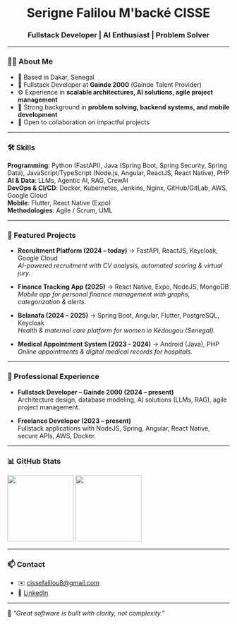 <h1 align="center">Serigne Falilou M'backé CISSE</h1>
<h3 align="center">Fullstack Developer | AI Enthusiast | Problem Solver</h3>

---

### 👨‍💻 About Me  
- 📍 Based in Dakar, Senegal  
- 💼 Fullstack Developer at **Gainde 2000** (Gainde Talent Provider)  
- ⚙️ Experience in **scalable architectures, AI solutions, agile project management**  
- 🧩 Strong background in **problem solving, backend systems, and mobile development**  
- 🤝 Open to collaboration on impactful projects  

---

### 🛠️ Skills  
**Programming**: Python (FastAPI), Java (Spring Boot, Spring Security, Spring Data), JavaScript/TypeScript (Node.js, Angular, ReactJS, React Native), PHP  
**AI & Data**: LLMs, Agentic AI, RAG, CrewAI  
**DevOps & CI/CD**: Docker, Kubernetes, Jenkins, Nginx, GitHub/GitLab, AWS, Google Cloud  
**Mobile**: Flutter, React Native (Expo)  
**Methodologies**: Agile / Scrum, UML  

---

### 📂 Featured Projects  
- **Recruitment Platform (2024 – today)** → FastAPI, ReactJS, Keycloak, Google Cloud  
  *AI-powered recruitment with CV analysis, automated scoring & virtual jury.*  

- **Finance Tracking App (2025)** → React Native, Expo, NodeJS, MongoDB  
  *Mobile app for personal finance management with graphs, categorization & alerts.*  

- **Belanafa (2024 – 2025)** → Spring Boot, Angular, Flutter, PostgreSQL, Keycloak  
  *Health & maternal care platform for women in Kédougou (Senegal).*  

- **Medical Appointment System (2023 – 2024)** → Android (Java), PHP  
  *Online appointments & digital medical records for hospitals.*  

---

### 💼 Professional Experience  
- **Fullstack Developer – Gainde 2000 (2024 – present)**  
  Architecture design, database modeling, AI solutions (LLMs, RAG), agile project management.  

- **Freelance Developer (2023 – present)**  
  Fullstack applications with NodeJS, Spring, Angular, React Native, secure APIs, AWS, Docker.   

---

### 📊 GitHub Stats  
<p>
  <img src="https://github-readme-stats.vercel.app/api?username=falilouMBC&show_icons=true&hide_border=true&theme=graywhite" height="150"/>
  <img src="https://github-readme-stats.vercel.app/api/top-langs/?username=falilouMBC&layout=compact&hide_border=true&theme=graywhite" height="150"/>
</p>

---

### 📫 Contact  
- ✉️ [cissefalilou8@gmail.com](mailto:cissefalilou8@gmail.com)  
- 🔗 [LinkedIn](https://linkedin.com/in/serigne-falilou-m-back%C3%A9-cisse-0810081a3)  

---

💬 *“Great software is built with clarity, not complexity.”*
